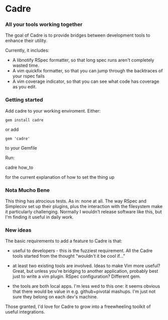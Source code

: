 # Cadre
### All your tools working together

The goal of Cadre is to provide bridges between development tools to enhance their utility.

Currently, it includes:

* A libnotify RSpec formatter, so that long spec runs aren't completely wasted time.
* A vim quickfix formatter, so that you can jump through the backtraces of your rspec fails
* A vim coverage indicator, so that you can see what code has coverage as you edit.

### Getting started

Add cadre to your working enviroment.  Either:

    gem install cadre

or add

    gem 'cadre'

to your Gemfile

Run:

   cadre how_to

for the current explanation of how to set the thing up

### Nota Mucho Bene

This thing has atrocious tests. As in: none at all. The way RSpec and Simplecov
set up their plugins, plus the interaction with the filesystem make it
particularly challenging. Normally I wouldn't release software like this, but
I'm finding it useful in daily work.

### New ideas

The basic requirements to add a feature to Cadre is that:

* useful to developers - this is the fuzziest requirement. All the Cadre tools
  started from the thought "wouldn't it be cool if..."

* at least two existing tools are involved. Ideas to make Vim more useful?
  Great, but unless you're bridging to another application, probably best just
  to write a vim plugin. RSpec configuration? Different gem.

* the tools are both local apps. I'm less wed to this one: it seems obvious
  that there would be value in e.g. github+pivotal mashups. I'm just not sure
  they belong on each dev's machine.

Those granted, I'd love for Cadre to grow into a freewheeling toolkit of useful
integrations.
